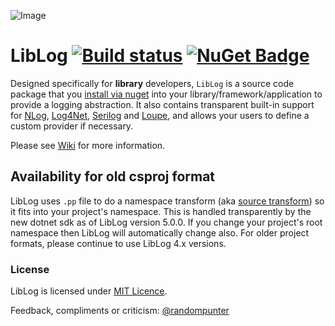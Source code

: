 ![Image](docs/liblog_icon.png)

# LibLog [![Build status](https://ci.appveyor.com/api/projects/status/4v136j3od783udpa?svg=true)](https://ci.appveyor.com/project/damianh/liblog) [![NuGet Badge](https://buildstats.info/nuget/LibLog)](https://www.nuget.org/packages/LibLog/)

Designed specifically for **library** developers, `LibLog` is a source code package that you [install via nuget][0] into your library/framework/application to provide a logging abstraction. It also contains transparent built-in support for [NLog][3], [Log4Net][4], [Serilog][9] and [Loupe][10], and allows your users to define a custom provider if necessary.

Please see [Wiki](https://github.com/damianh/LibLog/wiki) for more information.

## Availability for old csproj format

LibLog uses `.pp` file to do a namespace transform (aka [source
transform](https://docs.microsoft.com/en-us/nuget/create-packages/source-and-config-file-transformations))
so it fits into your project's namespace. This is handled transparently by the
new dotnet sdk as of LibLog version 5.0.0. If you change your project's root
namespace then LibLog will automatically change also. For older project
formats, please continue to use LibLog 4.x versions.

### License

LibLog is licensed under [MIT Licence][2].

Feedback, compliments or criticism: [@randompunter][6] 

[0]: https://www.nuget.org/packages/LibLog
[1]: https://github.com/damianh/LibLog/blob/master/src/LibLog/LibLog.cs
[2]: http://www.opensource.org/licenses/MIT
[3]: http://nlog-project.org/
[4]: https://logging.apache.org/log4net/
[6]: https://twitter.com/randompunter
[9]: http://serilog.net/
[10]: http://www.gibraltarsoftware.com/Loupe
